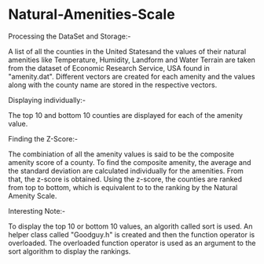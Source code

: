# Natural-Amenities-Scale

Processing the DataSet and Storage:-

A list of all the counties in the United Statesand the values of their natural amenities like Temperature, Humidity, Landform and Water
Terrain are taken from the dataset of Economic Research Service, USA found in "amenity.dat". Different vectors are created for each
amenity and the values along with the county name are stored in the respective vectors.

Displaying individually:-

The top 10 and bottom 10 counties are displayed for each of the amenity value.

Finding the Z-Score:-

The combiniation of all the amenity values is said to be the composite amenity score of a county. To find the composite amenity, the
average and the standard deviation are calculated individually for the amenities. From that, the z-score is obtained. Using the z-score,
the counties are ranked from top to bottom, which is equivalent to to the ranking by the Natural Amenity Scale.

Interesting Note:-

To display the top 10 or bottom 10 values, an algorith called sort is used. An helper class called "Goodguy.h" is created and then
the function operator is overloaded. The overloaded function operator is used as an argument to the sort algorithm to display
the rankings.
